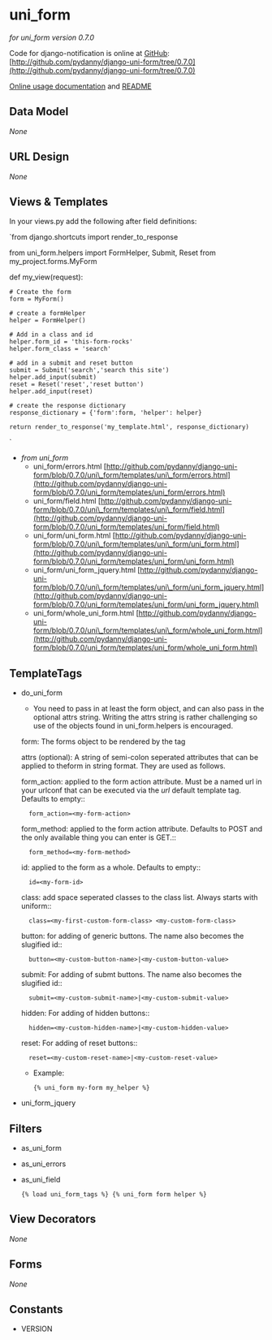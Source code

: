 uni_form
========

_for uni_form version 0.7.0_

Code for django-notification is online at [GitHub](http://github.com): [http://github.com/pydanny/django-uni-form/tree/0.7.0](http://github.com/pydanny/django-uni-form/tree/0.7.0)

[Online usage documentation](http://github.com/pydanny/django-uni-form/blob/0.7.0/docs/usage.txt) and [README](http://github.com/pydanny/django-uni-form/blob/0.7.0/README.rst)

Data Model
----------

_None_
	
URL Design
----------

_None_

Views & Templates
-----------------

In your views.py add the following after field definitions:

`from django.shortcuts import render_to_response

from uni_form.helpers import FormHelper, Submit, Reset
from my_project.forms.MyForm

def my_view(request):

    # Create the form
    form = MyForm()

    # create a formHelper
    helper = FormHelper()

    # Add in a class and id
    helper.form_id = 'this-form-rocks'
    helper.form_class = 'search'

    # add in a submit and reset button
    submit = Submit('search','search this site')
    helper.add_input(submit)
    reset = Reset('reset','reset button')
    helper.add_input(reset)

    # create the response dictionary
    response_dictionary = {'form':form, 'helper': helper}

    return render_to_response('my_template.html', response_dictionary)
`

* _from uni\_form_
	* uni\_form/errors.html [http://github.com/pydanny/django-uni-form/blob/0.7.0/uni\_form/templates/uni\_form/errors.html](http://github.com/pydanny/django-uni-form/blob/0.7.0/uni_form/templates/uni_form/errors.html)
	* uni\_form/field.html [http://github.com/pydanny/django-uni-form/blob/0.7.0/uni\_form/templates/uni\_form/field.html](http://github.com/pydanny/django-uni-form/blob/0.7.0/uni_form/templates/uni_form/field.html)
	* uni\_form/uni\_form.html [http://github.com/pydanny/django-uni-form/blob/0.7.0/uni\_form/templates/uni\_form/uni_form.html](http://github.com/pydanny/django-uni-form/blob/0.7.0/uni_form/templates/uni_form/uni_form.html)
	* uni\_form/uni\_form\_jquery.html [http://github.com/pydanny/django-uni-form/blob/0.7.0/uni\_form/templates/uni\_form/uni_form_jquery.html](http://github.com/pydanny/django-uni-form/blob/0.7.0/uni_form/templates/uni_form/uni_form_jquery.html)
	* uni\_form/whole\_uni\_form.html [http://github.com/pydanny/django-uni-form/blob/0.7.0/uni\_form/templates/uni\_form/whole_uni_form.html](http://github.com/pydanny/django-uni-form/blob/0.7.0/uni_form/templates/uni_form/whole_uni_form.html)
	
TemplateTags
------------

* do\_uni\_form
	* You need to pass in at least the form object, and can also pass in the
    optional attrs string. Writing the attrs string is rather challenging so
    use of the objects found in uni_form.helpers is encouraged.
    
    form: The forms object to be rendered by the tag
    
    attrs (optional): A string of semi-colon seperated attributes that can be
    applied to theform in string format. They are used as follows.
    
    form_action: applied to the form action attribute. Must be a named url in your urlconf that can be executed via the *url* default template tag. Defaults to empty::
        
        form_action=<my-form-action>
    
    form_method: applied to the form action attribute. Defaults to POST and the only available thing you can enter is GET.::
        
        form_method=<my-form-method>
    
    id: applied to the form as a whole. Defaults to empty::
        
        id=<my-form-id>
    
    class: add space seperated classes to the class list. Always starts with uniform::
        
        class=<my-first-custom-form-class> <my-custom-form-class>
    
    button: for adding of generic buttons. The name also becomes the slugified id::
        
        button=<my-custom-button-name>|<my-custom-button-value>
    
    submit: For adding of submt buttons. The name also becomes the slugified id::
        
        submit=<my-custom-submit-name>|<my-custom-submit-value>
    
    hidden: For adding of hidden buttons::
        
        hidden=<my-custom-hidden-name>|<my-custom-hidden-value>
    
    reset: For adding of reset buttons::
        
        reset=<my-custom-reset-name>|<my-custom-reset-value>
        
        
	* Example:

		`{% uni_form my-form my_helper %}`

* uni_form_jquery

Filters
-------

* as_uni_form
* as_uni_errors
* as_uni_field

	`{% load uni_form_tags %}
	{% uni_form form helper %}`

View Decorators
---------------

_None_

Forms
-----

_None_

Constants
---------

* VERSION

